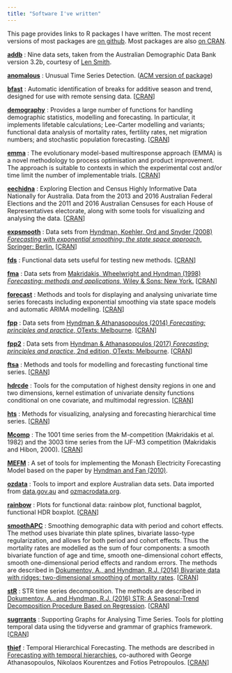 ```yaml
---
title: "Software I've written"
---
```


This page provides links to R packages I have written. The most recent versions of most packages are [on github](https://github.com/robjhyndman/). Most packages are also [on CRAN](http://cran.rstudio.com).


[**addb**](http://pkg.robjhyndman.com/addb/)
:  Nine data sets, taken from the Australian Demographic Data Bank version 3.2b, courtesy of [Len Smith](mailto:leonard.smith@anu.edu.au).

[**anomalous**](https://github.com/robjhyndman/anomalous)
: Unusual Time Series Detection. ([ACM version of package](https://github.com/robjhyndman/anomalous-acm))

[**bfast**](https://github.com/verbe039/bfast)
: Automatic identification of breaks for additive season and trend, designed for use with remote sensing data. [[CRAN](https://cran.r-project.org/package=bfast)]

[**demography**](https://github.com/robjhyndman/demography)
: Provides a large number of functions for handling demographic statistics, modelling and forecasting. In particular, it implements lifetable calculations; Lee-Carter modelling and variants; functional data analysis of mortality rates, fertility rates, net migration numbers; and stochastic population forecasting. [[CRAN](https://cran.r-project.org/package=demography)]

[**emma**](https://cran.r-project.org/package=emma/)
: The evolutionary model-based multiresponse approach (EMMA) is a novel methodology to process optimisation and product improvement. The approach is suitable to contexts in which the experimental cost and/or time limit the number of implementable trials. [[CRAN](https://cran.r-project.org/package=emma)]

[**eechidna**](https://github.com/ropenscilabs/eechidna)
: Exploring Election and Census Highly Informative Data Nationally for Australia. Data from the 2013 and 2016 Australian Federal Elections and the 2011 and 2016 Australian Censuses for each House of Representatives electorate, along with some tools for visualizing and analysing the data. [[CRAN](https://cran.r-project.org/package=eechidna)]

[**expsmooth**](http://pkg.robjhyndman.com/expsmooth/)
: Data sets from [Hyndman, Koehler, Ord and Snyder (2008) *Forecasting with exponential smoothing: the state space approach*, Springer: Berlin.](http://www.exponentialsmoothing.net/) [[CRAN](https://cran.r-project.org/package=expsmooth)]

[**fds**](https://cran.r-project.org/package=fds)
: Functional data sets useful for testing new methods. [[CRAN](https://cran.r-project.org/package=fds)]

[**fma**](http://pkg.robjhyndman.com/fma/)
: Data sets from [Makridakis, Wheelwright and Hyndman (1998) *Forecasting: methods and applications*, Wiley &amp; Sons: New York.](https://robjhyndman.com/forecasting/) [[CRAN](https://cran.r-project.org/package=fma)]

[**forecast**](http://pkg.robjhyndman.com/forecast/)
: Methods and tools for displaying and analysing univariate time series forecasts including exponential smoothing via state space models and automatic ARIMA modelling. [[CRAN](https://cran.r-project.org/package=forecast)]

[**fpp**](https://cran.r-project.org/package=fpp)
: Data sets from [Hyndman & Athanasopoulos (2014) *Forecasting: principles and practice*, OTexts: Melbourne](http://www.otexts.org/fpp). [[CRAN](https://cran.r-project.org/package=fpp)]

[**fpp2**](https://github.com/robjhyndman/fpp/)
: Data sets from [Hyndman & Athanasopoulos (2017) *Forecasting: principles and practice*, 2nd edition, OTexts: Melbourne](http://www.otexts.org/fpp2). [[CRAN](https://cran.r-project.org/package=fpp2)]

[**ftsa**](https://cran.r-project.org/package=ftsa)
: Methods and tools for modelling and forecasting functional time series. [[CRAN](https://cran.r-project.org/package=ftsa)]

[**hdrcde**](http://pkg.robjhyndman.com/hdrcde/)
: Tools for the computation of highest density regions in one and two dimensions, kernel estimation of univariate density functions conditional on one covariate, and multimodal regression. [[CRAN](https://cran.r-project.org/package=hdrcde)]

[**hts**](http://pkg.earo.me/hts/)
: Methods for visualizing, analysing and forecasting hierarchical time series. [[CRAN](https://cran.r-project.org/package=hts)]

[**Mcomp**](http://pkg.robjhyndman.com/Mcomp)
: The 1001 time series from the M-competition (Makridakis et al. 1982) and the 3003 time series from the IJF-M3 competition (Makridakis and Hibon, 2000). [[CRAN](https://cran.r-project.org/package=Mcomp)]

[**MEFM**](https://github.com/robjhyndman/mefm-package)
: A set of tools for implementing the Monash Electricity Forecasting Model based on the paper by [Hyndman and Fan (2010)](https://robjhyndman.com/publications/peak-electricity-demand/).

[**ozdata**](https://github.com/AU-BURGr/ozdata)
: Tools to import and explore Australian data sets. Data imported from [data.gov.au](https://data.gov.au) and [ozmacrodata.org](http://ozmacrodata.org).

[**rainbow**](https://cran.r-project.org/package=rainbow)
: Plots for functional data: rainbow plot, functional bagplot, functional HDR boxplot. [[CRAN](https://cran.r-project.org/package=rainbow)]

[**smoothAPC**](https://bitbucket.org/alexanderdokumentov/smoothapcpackage)
: Smoothing demographic data with period and cohort effects. The method uses bivariate thin plate splines, bivariate lasso-type regularization, and allows for both period and cohort effects. Thus the mortality rates are modelled as the sum of four components: a smooth bivariate function of age and time, smooth one-dimensional cohort effects, smooth one-dimensional period effects and random errors. The methods are described in [Dokumentov, A., and Hyndman, R.J. (2014) Bivariate data with ridges: two-dimensional smoothing of mortality rates](https://robjhyndman.com/publications/mortality-smoothing/). [[CRAN](https://cran.r-project.org/package=smoothAPC)]

[**stR**](https://bitbucket.org/alexanderdokumentov/strpackage)
: STR time series decomposition. The methods are described in [Dokumentov, A., and Hyndman, R.J. (2016) STR: A Seasonal-Trend Decomposition Procedure Based on Regression](https://robjhyndman.com/publications/str/). [[CRAN](https://cran.r-project.org/package=stR)]

[**sugrrants**](http://pkg.earo.me/sugrrants/)
: Supporting Graphs for Analysing Time Series. Tools for plotting temporal data using  the tidyverse and grammar of graphics framework. [[CRAN](https://cran.r-project.org/package=sugrrants)]

[**thief**](http://pkg.robjhyndman.com/thief/)
: Temporal Hierarchical Forecasting. The methods are described in [Forecasting with temporal hierarchies](https://robjhyndman.com/publications/temporal-hierarchies/), co-authored with George Athanasopoulos, Nikolaos Kourentzes and Fotios Petropoulos. [[CRAN](https://cran.r-project.org/package=thief)]



